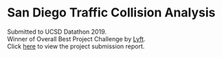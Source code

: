 # San Diego Traffic Collision Analysis
Submitted to UCSD Datathon 2019.  
Winner of Overall Best Project Challenge by [Lyft](https://www.lyft.com/).  
Click [here](/finalsubmission.pdf) to view the project submission report.
